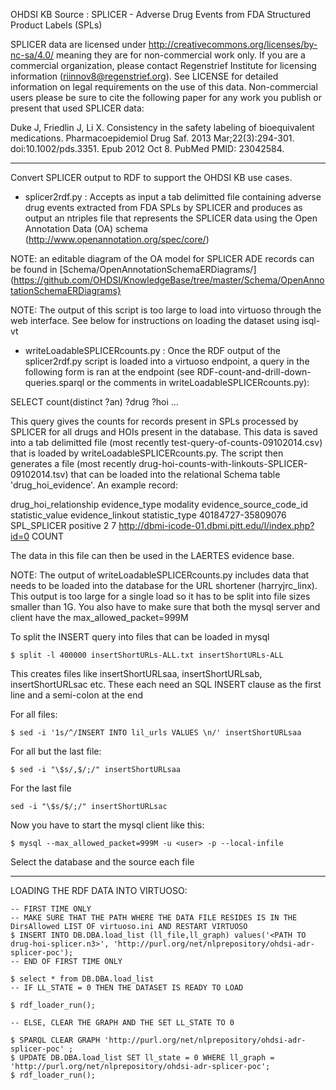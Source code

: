 OHDSI KB Source : SPLICER - Adverse Drug Events from FDA Structured Product Labels (SPLs)

SPLICER data are licensed under http://creativecommons.org/licenses/by-nc-sa/4.0/ meaning they are for non-commercial work only. If you are a commercial organization, please contact Regenstrief Institute for licensing information (riinnov8@regenstrief.org). See LICENSE for detailed information on legal requirements on the use of this data. Non-commercial users please be sure to cite the following paper for any work you publish or present that used SPLICER data:

Duke J, Friedlin J, Li X. Consistency in the safety labeling of bioequivalent medications. Pharmacoepidemiol Drug Saf. 2013 Mar;22(3):294-301. doi:10.1002/pds.3351. Epub 2012 Oct 8. PubMed PMID: 23042584.

------------------------------------------------------------
Convert SPLICER output to RDF to support the OHDSI KB use cases.

- splicer2rdf.py : Accepts as input a tab delimitted file containing
  adverse drug events extracted from FDA SPLs by SPLICER and produces
  as output an ntriples file that represents the SPLICER data using
  the Open Annotation Data (OA) schema
  (http://www.openannotation.org/spec/core/)

NOTE: an editable diagram of the OA model for SPLICER ADE records can
be found in [Schema/OpenAnnotationSchemaERDiagrams/](https://github.com/OHDSI/KnowledgeBase/tree/master/Schema/OpenAnnotationSchemaERDiagrams}

NOTE: The output of this script is too large to load into virtuoso
through the web interface. See below for instructions on loading the
dataset using isql-vt

- writeLoadableSPLICERcounts.py : Once the RDF output of the
splicer2rdf.py script is loaded into a virtuoso endpoint, a query in the
following form is ran at the endpoint (see
RDF-count-and-drill-down-queries.sparql or the comments in writeLoadableSPLICERcounts.py): 

SELECT count(distinct ?an) ?drug ?hoi
...

This query gives the counts for records present in SPLs processed by
SPLICER for all drugs and HOIs present in the database. This data is
saved into a tab delimitted file (most recently
test-query-of-counts-09102014.csv) that is loaded by
writeLoadableSPLICERcounts.py. The script then generates a file (most
recently drug-hoi-counts-with-linkouts-SPLICER-09102014.tsv) that can
be loaded into the relational Schema table 'drug_hoi_evidence'. An
example record:

drug_hoi_relationship	evidence_type	modality	evidence_source_code_id	statistic_value	evidence_linkout	statistic_type
40184727-35809076       SPL_SPLICER     positive        2       7       http://dbmi-icode-01.dbmi.pitt.edu/l/index.php?id=0     COUNT

The data in this file can then be used in the LAERTES evidence base.

NOTE: The output of writeLoadableSPLICERcounts.py includes data that
      needs to be loaded into the database for the URL shortener
      (harryjrc_linx). This output is too large for a single load so
      it has to be split into file sizes smaller than 1G. You also
      have to make sure that both the mysql server and client have the
      max_allowed_packet=999M

To split the INSERT query into files that can be loaded in mysql

```
$ split -l 400000 insertShortURLs-ALL.txt insertShortURLs-ALL
```

This creates files like insertShortURLsaa, insertShortURLsab, insertShortURLsac etc.
These each need an SQL INSERT clause as the first line and a semi-colon at the end

For all files:

```
$ sed -i '1s/^/INSERT INTO lil_urls VALUES \n/' insertShortURLsaa
```

For all but the last file:

```
$ sed -i "\$s/,$/;/" insertShortURLsaa
```

For the last file

```
sed -i "\$s/$/;/" insertShortURLsac
```

Now you have to start the mysql client like this:

```
$ mysql --max_allowed_packet=999M -u <user> -p --local-infile
```

Select the database and the source each file


------------------------------------------------------------

LOADING THE RDF DATA INTO VIRTUOSO:

```
-- FIRST TIME ONLY
-- MAKE SURE THAT THE PATH WHERE THE DATA FILE RESIDES IS IN THE DirsAllowed LIST OF virtuoso.ini AND RESTART VIRTUOSO
$ INSERT INTO DB.DBA.load_list (ll_file,ll_graph) values('<PATH TO drug-hoi-splicer.n3>', 'http://purl.org/net/nlprepository/ohdsi-adr-splicer-poc');
-- END OF FIRST TIME ONLY

$ select * from DB.DBA.load_list
-- IF LL_STATE = 0 THEN THE DATASET IS READY TO LOAD

$ rdf_loader_run();

-- ELSE, CLEAR THE GRAPH AND THE SET LL_STATE TO 0

$ SPARQL CLEAR GRAPH 'http://purl.org/net/nlprepository/ohdsi-adr-splicer-poc' ;
$ UPDATE DB.DBA.load_list SET ll_state = 0 WHERE ll_graph = 'http://purl.org/net/nlprepository/ohdsi-adr-splicer-poc';
$ rdf_loader_run();
```
